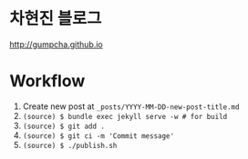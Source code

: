 # 차현진 블로그

http://gumpcha.github.io


# Workflow

1. Create new post at `_posts/YYYY-MM-DD-new-post-title.md`
1. `(source) $ bundle exec jekyll serve -w # for build`
1. `(source) $ git add .`
1. `(source) $ git ci -m 'Commit message'`
1. `(source) $ ./publish.sh`
